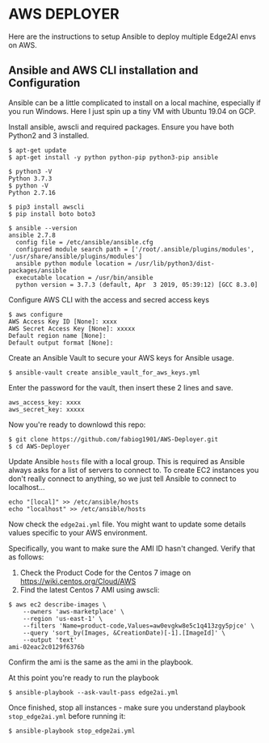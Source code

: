 # AWS DEPLOYER

Here are the instructions to setup Ansible to deploy multiple Edge2AI envs on AWS. 

## Ansible and AWS CLI installation and Configuration 

Ansible can be a little complicated to install on a local machine, especially if you run Windows. Here I just spin up a tiny VM with Ubuntu 19.04 on GCP.

Install ansible, awscli and required packages. Ensure you have both Python2 and 3 installed.
```
$ apt-get update
$ apt-get install -y python python-pip python3-pip ansible 

$ python3 -V
Python 3.7.3
$ python -V
Python 2.7.16

$ pip3 install awscli
$ pip install boto boto3

$ ansible --version
ansible 2.7.8
  config file = /etc/ansible/ansible.cfg
  configured module search path = ['/root/.ansible/plugins/modules', '/usr/share/ansible/plugins/modules']
  ansible python module location = /usr/lib/python3/dist-packages/ansible
  executable location = /usr/bin/ansible
  python version = 3.7.3 (default, Apr  3 2019, 05:39:12) [GCC 8.3.0]
```

Configure AWS CLI with the access and secred access keys
```
$ aws configure
AWS Access Key ID [None]: xxxx
AWS Secret Access Key [None]: xxxxx
Default region name [None]: 
Default output format [None]: 
```

Create an Ansible Vault to secure your AWS keys for Ansible usage. 
```
$ ansible-vault create ansible_vault_for_aws_keys.yml
```

Enter the password for the vault, then insert these 2 lines and save.
```
aws_access_key: xxxx
aws_secret_key: xxxxx
```

Now you're ready to downlowd this repo:
```
$ git clone https://github.com/fabiog1901/AWS-Deployer.git
$ cd AWS-Deployer
```

Update Ansible `hosts` file with a local group. This is required as Ansible always asks for a list of servers to connect to. To create EC2 instances you don't really connect to anything, so we just tell Ansible to connect to localhost...
```
echo "[local]" >> /etc/ansible/hosts
echo "localhost" >> /etc/ansible/hosts
```

Now check the `edge2ai.yml` file. You might want to update some details values specific to your AWS environment.

Specifically, you want to make sure the AMI ID hasn't changed. Verify that as follows:

1. Check the Product Code for the Centos 7 image on https://wiki.centos.org/Cloud/AWS
2. Find the latest Centos 7 AMI using awscli:
```
$ aws ec2 describe-images \
    --owners 'aws-marketplace' \
    --region 'us-east-1' \
    --filters 'Name=product-code,Values=aw0evgkw8e5c1q413zgy5pjce' \
    --query 'sort_by(Images, &CreationDate)[-1].[ImageId]' \
    --output 'text'
ami-02eac2c0129f6376b
```

Confirm the ami is the same as the ami in the playbook.


At this point you're ready to run the playbook
```
$ ansible-playbook --ask-vault-pass edge2ai.yml
```

Once finished, stop all instances - make sure you understand playbook `stop_edge2ai.yml` before running it:
```
$ ansible-playbook stop_edge2ai.yml
```



